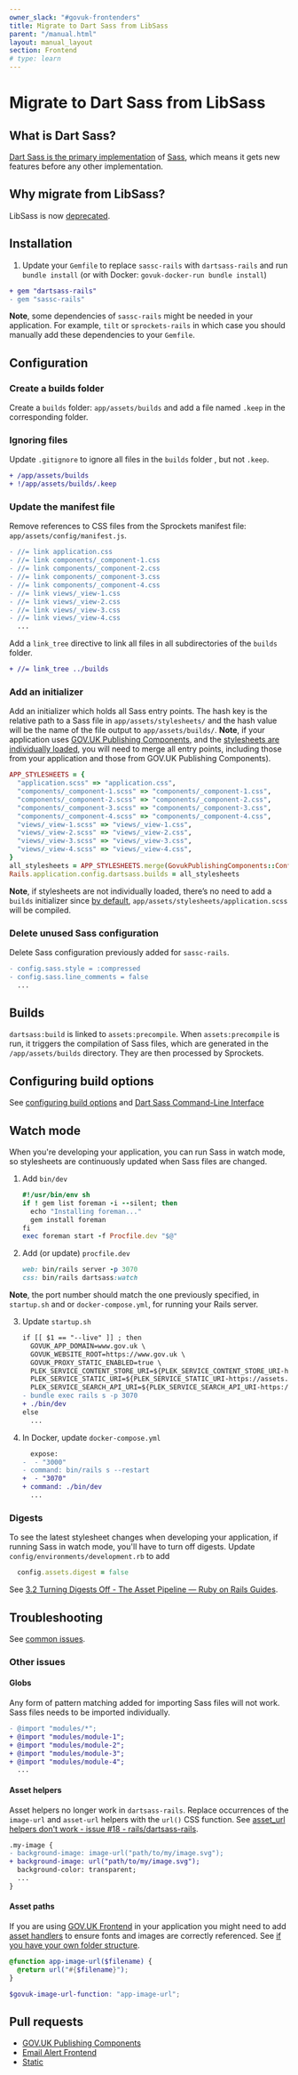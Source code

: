 ```yaml
---
owner_slack: "#govuk-frontenders"
title: Migrate to Dart Sass from LibSass
parent: "/manual.html"
layout: manual_layout
section: Frontend
# type: learn
---
```


# Migrate to Dart Sass from LibSass

## What is Dart Sass?

[Dart Sass is the primary implementation](https://sass-lang.com/dart-sass/) of [Sass](https://sass-lang.com/), which means it gets new features before any other implementation.

## Why migrate from LibSass?

LibSass is now [deprecated](https://sass-lang.com/blog/libsass-is-deprecated/).

## Installation

1. Update your `Gemfile` to replace `sassc-rails` with `dartsass-rails` and run `bundle install` (or with Docker: `govuk-docker-run bundle install`)

```diff
+ gem "dartsass-rails"
- gem "sassc-rails"
```

**Note**, some dependencies of `sassc-rails` might be needed in your application. For example, `tilt` or `sprockets-rails` in which case you should manually add these dependencies to your `Gemfile`.

## Configuration

### Create a builds folder

Create a `builds` folder: `app/assets/builds` and add a file named `.keep` in the corresponding folder.

### Ignoring files

Update `.gitignore` to ignore all files in the `builds` folder , but not `.keep`.

```diff
+ /app/assets/builds
+ !/app/assets/builds/.keep
```

### Update the manifest file

Remove references to CSS files from the Sprockets manifest file: `app/assets/config/manifest.js`.

```diff
- //= link application.css
- //= link components/_component-1.css
- //= link components/_component-2.css
- //= link components/_component-3.css
- //= link components/_component-4.css
- //= link views/_view-1.css
- //= link views/_view-2.css
- //= link views/_view-3.css
- //= link views/_view-4.css
  ...
```

Add a `link_tree` directive to link all files in all subdirectories of the `builds` folder.

```diff
+ //= link_tree ../builds
```

### Add an initializer

Add an initializer which holds all Sass entry points. The hash key is the relative path to a Sass file in `app/assets/stylesheets/` and the hash value will be the name of the file output to `app/assets/builds/`. **Note**, if your application uses [GOV.UK Publishing Components](https://github.com/alphagov/govuk_publishing_components), and the [stylesheets are individually loaded](https://github.com/alphagov/govuk_publishing_components/blob/main/docs/set-up-individual-component-css-loading.md), you will need to merge all entry points, including those from your application and those from GOV.UK Publishing Components).

```ruby
APP_STYLESHEETS = {
  "application.scss" => "application.css",
  "components/_component-1.scss" => "components/_component-1.css",
  "components/_component-2.scss" => "components/_component-2.css",
  "components/_component-3.scss" => "components/_component-3.css",
  "components/_component-4.scss" => "components/_component-4.css",
  "views/_view-1.scss" => "views/_view-1.css",
  "views/_view-2.scss" => "views/_view-2.css",
  "views/_view-3.scss" => "views/_view-3.css",
  "views/_view-4.scss" => "views/_view-4.css",
}
all_stylesheets = APP_STYLESHEETS.merge(GovukPublishingComponents::Config.all_stylesheets)
Rails.application.config.dartsass.builds = all_stylesheets
```

**Note**, if stylesheets are not individually loaded, there’s no need to add a `builds` initializer since [by default](https://github.com/rails/dartsass-rails#configuring-builds), `app/assets/stylesheets/application.scss` will be compiled.

### Delete unused Sass configuration

Delete Sass configuration previously added for `sassc-rails`.

```diff
- config.sass.style = :compressed
- config.sass.line_comments = false
  ...
```

## Builds

`dartsass:build` is linked to `assets:precompile`. When `assets:precompile` is run, it triggers the compilation of Sass files, which are generated in the `/app/assets/builds` directory. They are then processed by Sprockets.

## Configuring build options

See [configuring build options](https://github.com/rails/dartsass-rails#configuring-build-options) and [Dart Sass Command-Line Interface](https://sass-lang.com/documentation/cli/dart-sass/)

## Watch mode

When you're developing your application, you can run Sass in watch mode, so stylesheets are continuously updated when Sass files are changed.

1. Add `bin/dev`

   ```ruby
   #!/usr/bin/env sh
   if ! gem list foreman -i --silent; then
     echo "Installing foreman..."
     gem install foreman
   fi
   exec foreman start -f Procfile.dev "$@"
   ```

2. Add (or update) `procfile.dev`

   ```ruby
   web: bin/rails server -p 3070
   css: bin/rails dartsass:watch
   ```

  **Note**, the port number should match the one previously specified, in `startup.sh` and or `docker-compose.yml`, for running your Rails server.

3. Update `startup.sh`

   ```diff
   if [[ $1 == "--live" ]] ; then
     GOVUK_APP_DOMAIN=www.gov.uk \
     GOVUK_WEBSITE_ROOT=https://www.gov.uk \
     GOVUK_PROXY_STATIC_ENABLED=true \
     PLEK_SERVICE_CONTENT_STORE_URI=${PLEK_SERVICE_CONTENT_STORE_URI-https://www.gov.uk/api} \
     PLEK_SERVICE_STATIC_URI=${PLEK_SERVICE_STATIC_URI-https://assets.publishing.service.gov.uk} \
     PLEK_SERVICE_SEARCH_API_URI=${PLEK_SERVICE_SEARCH_API_URI-https://www.gov.uk/api} \
   - bundle exec rails s -p 3070
   + ./bin/dev
   else
     ...
   ```

4. In Docker, update `docker-compose.yml`

   ```diff
     expose:
   -  - "3000"
   - command: bin/rails s --restart
   +  - "3070"
   + command: ./bin/dev
     ...
   ```

### Digests

To see the latest stylesheet changes when developing your application, if running Sass in watch mode, you'll have to turn off digests. Update `config/environments/development.rb` to add

```ruby
  config.assets.digest = false
```

See [3.2 Turning Digests Off - The Asset Pipeline — Ruby on Rails Guides](https://guides.rubyonrails.org/asset_pipeline.html#turning-digests-off).

## Troubleshooting

See [common issues](https://github.com/rails/dartsass-rails#troubleshooting).

### Other issues

#### Globs

Any form of pattern matching added for importing Sass files will not work. Sass files needs to be imported individually.

```diff
- @import "modules/*";
+ @import "modules/module-1";
+ @import "modules/module-2";
+ @import "modules/module-3";
+ @import "modules/module-4";
  ...
```

#### Asset helpers

Asset helpers no longer work in `dartsass-rails`. Replace occurrences of the `image-url` and `asset-url` helpers with the `url()` CSS function. See [asset_url helpers don't work - issue #18 - rails/dartsass-rails](https://github.com/rails/dartsass-rails/issues/18).

```diff
.my-image {
- background-image: image-url("path/to/my/image.svg");
+ background-image: url("path/to/my/image.svg");
  background-color: transparent;
  ...
}
```

#### Asset paths

If you are using [GOV.UK Frontend](https://github.com/alphagov/govuk-frontend) in your application you might need to add [asset handlers](https://github.com/alphagov/govuk-frontend/blob/main/packages/govuk-frontend/src/govuk/settings/_assets.scss) to ensure fonts and images are correctly referenced. See [if you have your own folder structure](https://frontend.design-system.service.gov.uk/importing-css-assets-and-javascript/#if-you-have-your-own-folder-structure).

```scss
@function app-image-url($filename) {
  @return url("#{$filename}");
}

$govuk-image-url-function: "app-image-url";
```

## Pull requests

- [GOV.UK Publishing Components](https://github.com/alphagov/govuk_publishing_components/pull/3726)
- [Email Alert Frontend](https://github.com/alphagov/email-alert-frontend/pull/1655)
- [Static](https://github.com/alphagov/static/pull/3190)
